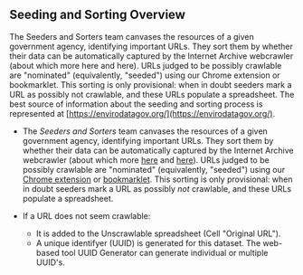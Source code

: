 ## Seeding and Sorting Overview

The Seeders and Sorters team canvases the resources of a given government agency, identifying important URLs. They sort them by whether their data can be automatically captured by the Internet Archive webcrawler (about which more here and here). URLs judged to be possibly crawlable are "nominated" (equivalently, "seeded") using our Chrome extension or bookmarklet. This sorting is only provisional: when in doubt seeders mark a URL as possibly not crawlable, and these URLs populate a spreadsheet.
The best source of information about the seeding and sorting process is represented at [https://envirodatagov.org/](https://envirodatagov.org/).


- The *Seeders and Sorters* team canvases the resources of a given government
  agency, identifying important URLs. They sort them by whether their data
  can be automatically captured by the Internet Archive webcrawler (about which
  more
  [here](https://docs.google.com/document/d/1PeWefW2toThs-Pbw0CMv2us7wxQI0gRrP1LGuwMp_UQ/edit)
  and
  [here](https://docs.google.com/document/d/1qpuNCmBmu4KcsS_hE2srewcCiP4f9P5cCyDfHmsSAVU/edit)).
  URLs judged to be possibly crawlable are "nominated" (equivalently, "seeded")
  using our
  [Chrome extension](https://chrome.google.com/webstore/detail/nominationtool/abjpihafglmijnkkoppbookfkkanklok)
  or
  [bookmarklet](http://digital2.library.unt.edu/nomination/eth2016/about/).
  This sorting is only provisional: when in doubt seeders mark a URL as possibly
  *not* crawlable, and these URLs populate a spreadsheet.
  
- If a URL does not seem crawlable:
  - It is added to the Unscrawlable spreadsheet (Cell "Original URL").
  - A unique identifyer (UUID) is generated for this dataset. The web-based tool UUID Generator can generate individual or multiple UUID's.

